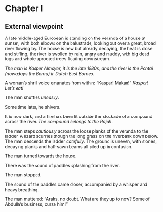 # Chapter I

## External viewpoint

A late middle-aged European is standing on the veranda of a house at sunset, with  both elbows on the balustrade, looking out over a great, broad river flowing by. The house is new but already decaying, the heat is close and stifling, the river is swollen by rain, angry and muddy, with big dead logs and whole uprooted trees floating downstream.

*The man is Kasper Almayer, it is the late 1880s, and the river is the Pantai (nowadays the Berau) in Dutch East Borneo.*

A woman’s shrill voice emanates from within: “Kaspar! Makan!” *Kaspar! Let’s eat!*

The man shuffles *uneasily*.

Some time later, he shivers.

It is now dark, and a fire has been lit outside the stockade of a compound across the river. *The compound belongs to the Rajah*.

The man steps *cautiously* across the loose planks of the veranda to the ladder. A lizard scurries though the long grass on the riverbank down below. The man descends the ladder *carefully*. The ground is uneven, with stones, decaying planks and half-sawn beams all piled up in confusion.

The man turned towards the house.

There was the sound of paddles splashing from the river.

The man stopped.

The sound of the paddles came closer, accompanied by a whisper and heavy breathing.

The man muttered: “Arabs, no doubt. What are they up to now? Some of Abdulla’s business, curse him!”


